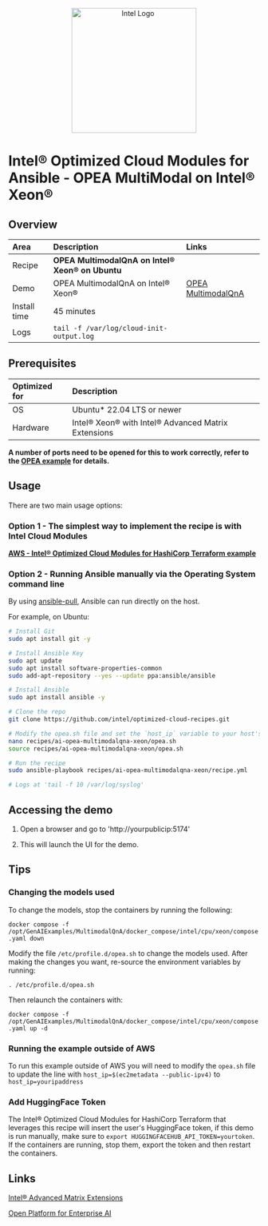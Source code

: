 <p align="center">
  <img src="https://github.com/intel/optimized-cloud-recipes/blob/main/images/logo-classicblue-800px.png?raw=true" alt="Intel Logo" width="250"/>
</p>

# Intel® Optimized Cloud Modules for Ansible - OPEA MultiModal on Intel® Xeon®

## Overview

| Area   | Description                                      | Links                                                                                        |
| :----- |:-------------------------------------------------|:---------------------------------------------------------------------------------------------|
| Recipe | **OPEA MultimodalQnA on Intel® Xeon® on Ubuntu** |                                                                                              |
Demo | OPEA MultimodalQnA on Intel® Xeon®                     | [OPEA MultimodalQnA](https://github.com/opea-project/GenAIExamples/tree/main/MultimodalQnA/docker_compose/intel/cpu/xeon) |
| Install time | 45 minutes                                       |                                                                                              |
| Logs | `tail -f /var/log/cloud-init-output.log`         |                                                                                              |

## Prerequisites

| Optimized for | Description                              |
| :------------ | :--------------------------------------- |
| OS            | Ubuntu* 22.04 LTS or newer               |
| Hardware      | Intel® Xeon® with Intel® Advanced Matrix Extensions |

**A number of ports need to be opened for this to work correctly, refer to the [OPEA example](https://github.com/opea-project/GenAIExamples/tree/main/MultimodalQnA/docker_compose/intel/cpu/xeon) for details.**

## Usage

There are two main usage options:

### Option 1 - The simplest way to implement the recipe is with Intel Cloud Modules

[**AWS - Intel® Optimized Cloud Modules for HashiCorp Terraform example**](https://github.com/intel/terraform-intel-aws-vm/tree/main/examples/gen-ai-xeon-opea-chatqna)

### Option 2 - Running Ansible manually via the Operating System command line

By using [ansible-pull](https://docs.ansible.com/ansible/latest/cli/ansible-pull.html), Ansible can run directly on the host.

For example, on Ubuntu:

```bash
# Install Git 
sudo apt install git -y

# Install Ansible Key
sudo apt update
sudo apt install software-properties-common
sudo add-apt-repository --yes --update ppa:ansible/ansible

# Install Ansible
sudo apt install ansible -y

# Clone the repo
git clone https://github.com/intel/optimized-cloud-recipes.git

# Modify the opea.sh file and set the `host_ip` variable to your host's IP and uncomment and set your Huggingface Token, then source the opea.sh file
nano recipes/ai-opea-multimodalqna-xeon/opea.sh
source recipes/ai-opea-multimodalqna-xeon/opea.sh

# Run the recipe
sudo ansible-playbook recipes/ai-opea-multimodalqna-xeon/recipe.yml

# Logs at 'tail -f 10 /var/log/syslog'
```

## Accessing the demo

1. Open a browser and go to 'http://yourpublicip:5174'

2. This will launch the UI for the demo.

## Tips

### Changing the models used

To change the models, stop the containers by running the following:

`docker compose -f /opt/GenAIExamples/MultimodalQnA/docker_compose/intel/cpu/xeon/compose.yaml down`

Modify the file `/etc/profile.d/opea.sh` to change the models used. After making the changes you want, re-source the environment variables by running:

`. /etc/profile.d/opea.sh`

Then relaunch the containers with:

`docker compose -f /opt/GenAIExamples/MultimodalQnA/docker_compose/intel/cpu/xeon/compose.yaml up -d`

### Running the example outside of AWS

To run this example outside of AWS you will need to modify the `opea.sh` file to update the line with `host_ip=$(ec2metadata --public-ipv4)` to `host_ip=youripaddress`

### Add HuggingFace Token

The Intel® Optimized Cloud Modules for HashiCorp Terraform that leverages this recipe will insert the user's HuggingFace token, if this demo is run manually, make sure to `export HUGGINGFACEHUB_API_TOKEN=yourtoken`. If the containers are running, stop them, export the token and then restart the containers.

## Links

[Intel® Advanced Matrix Extensions](https://www.intel.com/content/www/us/en/products/docs/accelerator-engines/advanced-matrix-extensions/overview.html)

[Open Platform for Enterprise AI](https://opea.dev/)
